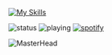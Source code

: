 [![My Skills](https://skillicons.dev/icons?i=discord,github,instagram,linux,raspberrypi,twitter,&theme=dark)](https://bio.link/abham)

![status](https://dev.discordprofiles.me/badge/status/778333176861949953?simple=true)
![playing](https://dev.discordprofiles.me/badge/playing/778333176861949953)
[![spotify](https://dev.discordprofiles.me/badge/spotify/778333176861949953)](https://dev.discordprofiles.me/openspotify/778333176861949953)

![MasterHead](https://raw.githubusercontent.com/number0x0001/number0x0001/main/827020538.jpg)


<!-- ![Welcome to my profile!](https://cdn-images-1.medium.com/max/1600/1*g3zcRSjUu50p7_1brc9c2Q.gif) -->                                                
<!-- [![number0x01's github stats](https://github-readme-stats.vercel.app/api?username=number0x01&count_private=true&show_icons=true&theme=radical&hide_rank=false)](https://github.com/anuraghazra/github-readme-stats) -->

<!--
**number0x0001/number0x0001** is a ✨ _special_ ✨ repository because its `README.md` (this file) appears on your GitHub profile.

Here are some ideas to get you started:

- 🔭 I’m currently working on ...
- 🌱 I’m currently learning ...
- 👯 I’m looking to collaborate on ...
- 🤔 I’m looking for help with ...
- 💬 Ask me about ...
- 📫 How to reach me: ...
- 😄 Pronouns: ...
- ⚡ Fun fact: ...
-->
